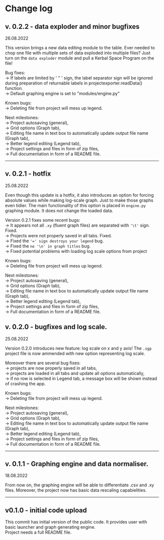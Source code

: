 # Change log

## v. 0.2.2 - data exploder and minor bugfixes
26.08.2022

This version brings a new data editing module to the table. Ever needed to chop one file with multiple sets of data exploded into multiple files? Just turn on the `data exploder` module and pull a Kerbal Space Program on the file!

Bug fixes:\
-> If labels are limited by ' " ' sign, the label separator sign will be ignored during preparation of returnable labels in projectexporter.readData() function.\
-> Default graphing engine is set to "modules/engine.py"

Known bugs:\
-> Deleting file from project will mess up legend.

Next milestones:\
-> Project autosaving (general),\
-> Grid options (Graph tab),\
-> Editing file name in text box to automatically update output file name (Graph tab),\
-> Better legend editing (Legend tab),\
-> Project settings and files in form of zip files,\
-> Full documentation in form of a README file.

----

## v. 0.2.1 - hotfix
25.08.2022

Even though this update is a hotfix, it also introduces an option for forcing absolute values while making log-scale graph. Just to make those graphs even tidier. The main functionality of this option is placed in `engine.py` graphing module. It does not change the loaded data.

Version 0.2.1 fixes some recent bugs:\
-> It appears not all `.xy` (fluent graph files) are separated with `'\t'` sign. Fixed.\
-> Projects were not properly saved in all tabs. Fixed.\
-> Fixed the `'=' sign destroys your legend` bug.\
-> Fixed the `no '\n' in graph titles` bug.\
-> Fixed potential problems with loading log scale options from project

Known bugs:\
-> Deleting file from project will mess up legend.

Next milestones:\
-> Project autosaving (general),\
-> Grid options (Graph tab),\
-> Editing file name in text box to automatically update output file name (Graph tab),\
-> Better legend editing (Legend tab),\
-> Project settings and files in form of zip files,\
-> Full documentation in form of a README file.

## v. 0.2.0 - bugfixes and log scale.
25.08.2022

Version 0.2.0 introduces new feature: log scale on x and y axis! The `.sgp` project file is now ammended with new option representing log scale.

Moreover there are several bug fixes:\
-> projects are now properly saved in all tabs,\
-> projects are loaded in all tabs and update all options automatically,\
-> if no row is selected in Legend tab, a message box will be shown instead of crashing the app.

Known bugs:\
-> Deleting file from project will mess up legend.

Next milestones:\
-> Project autosaving (general),\
-> Grid options (Graph tab),\
-> Editing file name in text box to automatically update output file name (Graph tab),\
-> Better legend editing (Legend tab),\
-> Project settings and files in form of zip files,\
-> Full documentation in form of a README file.

----

## v. 0.1.1 - Graphing engine and data normaliser.
18.08.2022

From now on, the graphing engine will be able to differentiate .csv and .xy files. Moreover, the project now has basic data rescaling capabielities.

----
## v0.1.0 - initial code upload

This commit has initial version of the public code. It provides user with basic launcher and graph generating engine.\
Project needs a full README file.
